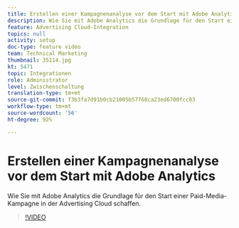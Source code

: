 ```yaml
---
title: Erstellen einer Kampagnenanalyse vor dem Start mit Adobe Analytics
description: Wie Sie mit Adobe Analytics die Grundlage für den Start einer Paid-Media-Kampagne in der Advertising Cloud schaffen.
feature: Advertising Cloud-Integration
topics: null
activity: setup
doc-type: feature video
team: Technical Marketing
thumbnail: 35114.jpg
kt: 5471
topic: Integrationen
role: Administrator
level: Zwischenschaltung
translation-type: tm+mt
source-git-commit: f3b3fa7d91b0cb21005b57768ca23ed6700fcc03
workflow-type: tm+mt
source-wordcount: '56'
ht-degree: 92%

---
```



# Erstellen einer Kampagnenanalyse vor dem Start mit Adobe Analytics

Wie Sie mit Adobe Analytics die Grundlage für den Start einer Paid-Media-Kampagne in der Advertising Cloud schaffen.

>[!VIDEO](https://video.tv.adobe.com/v/35114/?quality=12&learn=on)

